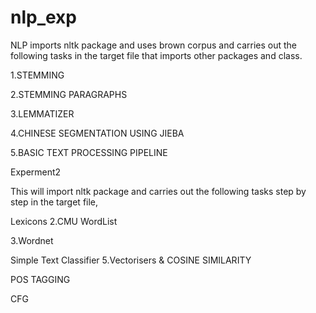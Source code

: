 # nlp_exp

NLP imports nltk package and uses brown corpus and carries out the following tasks in the target file that imports other packages and class.

1.STEMMING

2.STEMMING PARAGRAPHS

3.LEMMATIZER

4.CHINESE SEGMENTATION USING JIEBA

5.BASIC TEXT PROCESSING PIPELINE

Experment2

This will import nltk package and carries out the following tasks step by step in the target file,

Lexicons
2.CMU WordList

3.Wordnet

Simple Text Classifier
5.Vectorisers & COSINE SIMILARITY

POS TAGGING

CFG
